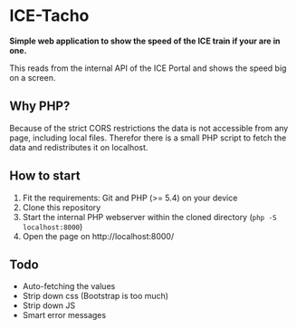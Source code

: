 # ICE-Tacho

**Simple web application to show the speed of the ICE train if your are in one.**

This reads from the internal API of the ICE Portal and shows the speed big on a screen.

## Why PHP?

Because of the strict CORS restrictions the data is not accessible from any page, including local files.
Therefor there is a small PHP script to fetch the data and redistributes it on localhost.
 
## How to start

1. Fit the requirements: Git and PHP (>= 5.4) on your device  
1. Clone this repository
1. Start the internal PHP webserver within the cloned directory (`php -S localhost:8000`)
1. Open the page on http://localhost:8000/ 

## Todo

* Auto-fetching the values
* Strip down css (Bootstrap is too much)
* Strip down JS
* Smart error messages
